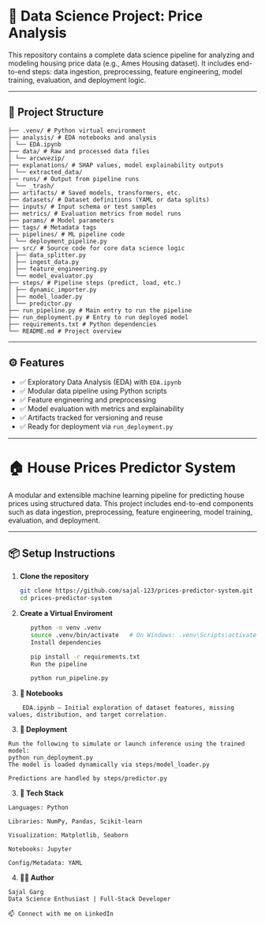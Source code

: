 # 🧠 Data Science Project: Price Analysis

This repository contains a complete data science pipeline for analyzing and modeling housing price data (e.g., Ames Housing dataset). It includes end-to-end steps: data ingestion, preprocessing, feature engineering, model training, evaluation, and deployment logic.

---

## 📁 Project Structure
```
├── .venv/ # Python virtual environment
├── analysis/ # EDA notebooks and analysis
│ └── EDA.ipynb
├── data/ # Raw and processed data files
│ └── arcwvezip/
├── explanations/ # SHAP values, model explainability outputs
│ └── extracted_data/
├── runs/ # Output from pipeline runs
│ └── _trash/
├── artifacts/ # Saved models, transformers, etc.
├── datasets/ # Dataset definitions (YAML or data splits)
├── inputs/ # Input schema or test samples
├── metrics/ # Evaluation metrics from model runs
├── params/ # Model parameters
├── tags/ # Metadata tags
├── pipelines/ # ML pipeline code
│ └── deployment_pipeline.py
├── src/ # Source code for core data science logic
│ ├── data_splitter.py
│ ├── ingest_data.py
│ ├── feature_engineering.py
│ └── model_evaluator.py
├── steps/ # Pipeline steps (predict, load, etc.)
│ ├── dynamic_importer.py
│ ├── model_loader.py
│ └── predictor.py
├── run_pipeline.py # Main entry to run the pipeline
├── run_deployment.py # Entry to run deployed model
├── requirements.txt # Python dependencies
└── README.md # Project overview
```



---

## ⚙️ Features

- ✅ Exploratory Data Analysis (EDA) with `EDA.ipynb`
- ✅ Modular data pipeline using Python scripts
- ✅ Feature engineering and preprocessing
- ✅ Model evaluation with metrics and explainability
- ✅ Artifacts tracked for versioning and reuse
- ✅ Ready for deployment via `run_deployment.py`

---
# 🏠 House Prices Predictor System

A modular and extensible machine learning pipeline for predicting house prices using structured data. This project includes end-to-end components such as data ingestion, preprocessing, feature engineering, model training, evaluation, and deployment.

---

## 📦 Setup Instructions

1. **Clone the repository**
   ```bash
   git clone https://github.com/sajal-123/prices-predictor-system.git
   cd prices-predictor-system

2. **Create a Virtual Enviroment**
   ```bash
      python -m venv .venv
      source .venv/bin/activate   # On Windows: .venv\Scripts\activate
      Install dependencies

      pip install -r requirements.txt
      Run the pipeline

      python run_pipeline.py
3. **📓 Notebooks**
```
    EDA.ipynb — Initial exploration of dataset features, missing values, distribution, and target correlation.
```

3. **🧪 Deployment**
```
Run the following to simulate or launch inference using the trained model:
python run_deployment.py
The model is loaded dynamically via steps/model_loader.py

Predictions are handled by steps/predictor.py
```

3. **🧰 Tech Stack**
```
Languages: Python

Libraries: NumPy, Pandas, Scikit-learn

Visualization: Matplotlib, Seaborn

Notebooks: Jupyter

Config/Metadata: YAML
```

4. **🙋‍♂️ Author**
```
Sajal Garg
Data Science Enthusiast | Full-Stack Developer

📫 Connect with me on LinkedIn


